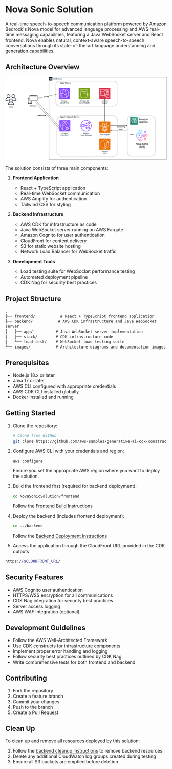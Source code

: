 # Nova Sonic Solution

A real-time speech-to-speech communication platform powered by Amazon Bedrock's Nova model for advanced language processing and AWS real-time messaging capabilities, featuring a Java WebSocket server and React frontend. Nova enables natural, context-aware speech-to-speech conversations through its state-of-the-art language understanding and generation capabilities.

## Architecture Overview

![Architecture Diagram](docs/images/architecture.png)

The solution consists of three main components:

1. **Frontend Application**
   - React + TypeScript application
   - Real-time WebSocket communication
   - AWS Amplify for authentication
   - Tailwind CSS for styling

2. **Backend Infrastructure**
   - AWS CDK for infrastructure as code
   - Java WebSocket server running on AWS Fargate
   - Amazon Cognito for user authentication
   - CloudFront for content delivery
   - S3 for static website hosting
   - Network Load Balancer for WebSocket traffic

3. **Development Tools**
   - Load testing suite for WebSocket performance testing
   - Automated deployment pipeline
   - CDK Nag for security best practices

## Project Structure

```
.
├── frontend/           # React + TypeScript frontend application
├── backend/           # AWS CDK infrastructure and Java WebSocket server
│   ├── app/          # Java WebSocket server implementation
│   ├── stack/        # CDK infrastructure code
│   └── load-test/    # WebSocket load testing suite
└── images/           # Architecture diagrams and documentation images
```

## Prerequisites

- Node.js 18.x or later
- Java 17 or later
- AWS CLI configured with appropriate credentials
- AWS CDK CLI installed globally
- Docker installed and running

## Getting Started

1. Clone the repository:
   ```bash
   # Clone from GitHub
   git clone https://github.com/aws-samples/generative-ai-cdk-constructs-samples.git
   ```

2. Configure AWS CLI with your credentials and region:
   ```bash
   aws configure
   ```
   Ensure you set the appropriate AWS region where you want to deploy the solution.

3. Build the frontend first (required for backend deployment):
   ```bash
   cd NovaSonicSolution/frontend
   ```
   Follow the [Frontend Build Instructions](frontend/README.md#aws-deployment)

4. Deploy the backend (includes frontend deployment):
   ```bash
   cd ../backend
   ```
   Follow the [Backend Deployment Instructions](backend/README.md#aws-deployment)

5. Access the application through the CloudFront URL provided in the CDK outputs

```bash
https://$CLOUDFRONT_URL/
```

 
## Security Features

- AWS Cognito user authentication
- HTTPS/WSS encryption for all communications
- CDK Nag integration for security best practices
- Server access logging
- AWS WAF integration (optional)

## Development Guidelines

- Follow the AWS Well-Architected Framework
- Use CDK constructs for infrastructure components
- Implement proper error handling and logging
- Follow security best practices outlined by CDK Nag
- Write comprehensive tests for both frontend and backend

## Contributing

1. Fork the repository
2. Create a feature branch
3. Commit your changes
4. Push to the branch
5. Create a Pull Request

## Clean Up

To clean up and remove all resources deployed by this solution:

1. Follow the [backend cleanup instructions](backend/README.md#clean-up) to remove backend resources
2. Delete any additional CloudWatch log groups created during testing
3. Ensure all S3 buckets are emptied before deletion

